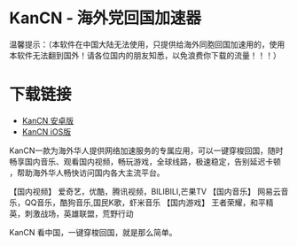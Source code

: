 
# KanCN - 海外党回国加速器
温馨提示：（本软件在中国大陆无法使用，只提供给海外同胞回国加速用的，使用本软件无法翻到国外！请各位国内的朋友知悉，以免浪费你下载的流量！！！）

# 下载链接
- [KanCN 安卓版](https://kancn.oss-us-west-1.aliyuncs.com/android/8/kancn.apk)
- [KanCN iOS版](https://apps.apple.com/cn/app/id1475240284)

KanCN一款为海外华人提供网络加速服务的专属应用，可以一键穿梭回国，随时畅享国内音乐、观看国内视频，畅玩游戏，全球线路，极速稳定，告别延迟卡顿 ，帮助海外华人畅快访问国内各大主流平台。

【国内视频】 爱奇艺，优酷，腾讯视频，BILIBILI,芒果TV
【国内音乐】 网易云音乐，QQ音乐，酷狗音乐,国民K歌，虾米音乐
【国内游戏】 王者荣耀，和平精英，刺激战场，英雄联盟，荒野行动

KanCN 看中国，一键穿梭回国，就是那么简单。
